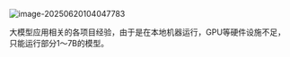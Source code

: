 ![image-20250620104047783](https://www.hypesphere.com/files/forum_member/95736/20190802233440_71cca3a95eb4aa66615e48119223e1ea01591440.jpg)

大模型应用相关的各项目经验，由于是在本地机器运行，GPU等硬件设施不足，只能运行部分1～7B的模型。